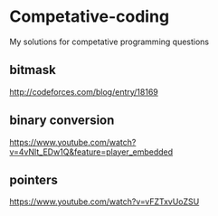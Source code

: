 # Competative-coding
My solutions for competative programming questions

## bitmask
http://codeforces.com/blog/entry/18169

## binary conversion
https://www.youtube.com/watch?v=4vNlt_EDw1Q&feature=player_embedded

## pointers
https://www.youtube.com/watch?v=vFZTxvUoZSU
